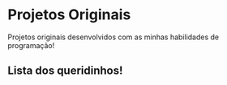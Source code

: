 # Projetos Originais
Projetos originais desenvolvidos com as minhas habilidades de programação!

## Lista dos queridinhos!
